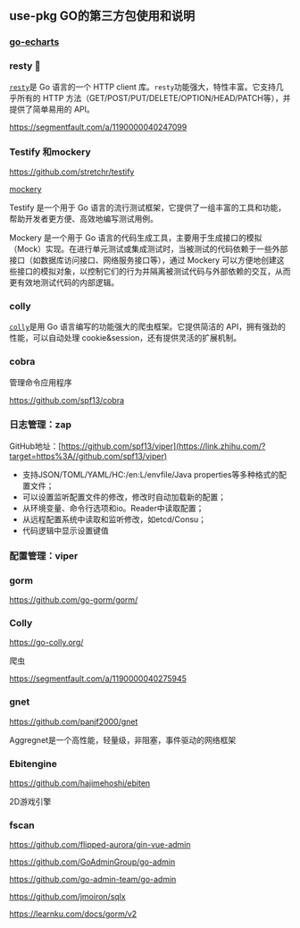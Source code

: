 use-pkg GO的第三方包使用和说明
---



### [go-echarts](https://github.com/go-echarts/go-echarts)



### resty 🔖

[`resty`](https://github.com/go-resty/resty)是 Go 语言的一个 HTTP client 库。`resty`功能强大，特性丰富。它支持几乎所有的 HTTP 方法（GET/POST/PUT/DELETE/OPTION/HEAD/PATCH等），并提供了简单易用的 API。

https://segmentfault.com/a/1190000040247099



### Testify 和mockery

https://github.com/stretchr/testify

[mockery](https://github.com/vektra/mockery)

Testify 是一个用于 Go 语言的流行测试框架，它提供了一组丰富的工具和功能，帮助开发者更方便、高效地编写测试用例。

Mockery 是一个用于 Go 语言的代码生成工具，主要用于生成接口的模拟（Mock）实现。在进行单元测试或集成测试时，当被测试的代码依赖于一些外部接口（如数据库访问接口、网络服务接口等），通过 Mockery 可以方便地创建这些接口的模拟对象，以控制它们的行为并隔离被测试代码与外部依赖的交互，从而更有效地测试代码的内部逻辑。



### colly

[`colly`]()是用 Go 语言编写的功能强大的爬虫框架。它提供简洁的 API，拥有强劲的性能，可以自动处理 cookie&session，还有提供灵活的扩展机制。



### cobra

管理命令应用程序

https://github.com/spf13/cobra

 



### 日志管理：zap

GitHub地址：[https://github.com/spf13/viper](https://link.zhihu.com/?target=https%3A//github.com/spf13/viper)

- 支持JSON/TOML/YAML/HC:/en:L/envfile/Java properties等多种格式的配置文件；
- 可以设置监听配置文件的修改，修改时自动加载新的配置；
- 从环境变量、命令行选项和io。Reader中读取配置；
- 从远程配置系统中读取和监听修改，如etcd/Consu；
- 代码逻辑中显示设置键值



### 配置管理：viper



### gorm

https://github.com/go-gorm/gorm/





### Colly

https://go-colly.org/

爬虫

https://segmentfault.com/a/1190000040275945



### gnet

https://github.com/panjf2000/gnet

Aggregnet是一个高性能，轻量级，非阻塞，事件驱动的网络框架



### Ebitengine

https://github.com/hajimehoshi/ebiten

2D游戏引擎



### fscan 







https://github.com/flipped-aurora/gin-vue-admin

https://github.com/GoAdminGroup/go-admin

https://github.com/go-admin-team/go-admin







https://github.com/jmoiron/sqlx

https://learnku.com/docs/gorm/v2